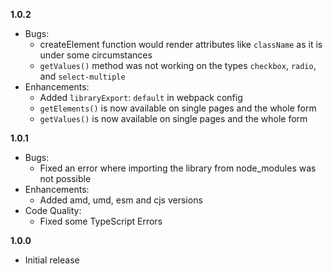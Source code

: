 **1.0.2**
- Bugs:
  - createElement function would render attributes like `className` as it is under some circumstances
  - `getValues()` method was not working on the types `checkbox`, `radio`, and `select-multiple`
- Enhancements:
  - Added `libraryExport`: `default` in webpack config
  - `getElements()` is now available on single pages and the whole form
  - `getValues()` is now available on single pages and the whole form 

**1.0.1**
- Bugs: 
  - Fixed an error where importing the library from node_modules was not possible
- Enhancements: 
  - Added amd, umd, esm and cjs versions
- Code Quality:
  - Fixed some TypeScript Errors

**1.0.0**
- Initial release
